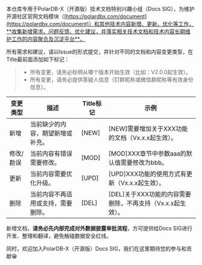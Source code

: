 本仓库专用于PolarDB-X（开源版）技术文档特别兴趣小组（Docs SIG），为维护开源社区官网文档模块（[https://polardbx.com/document](https://polardbx.com/document)）和其他技术内容新增、更新、优化等工作，**收集新增需求、问题反馈、优化建议，并落实相关技术文档和技术内容长期维护工作的内容聚合及沉淀平台**。

所有需求和建议，请以Issue的形式提交，并针对不同的文档和内容变更类型，在Title最前面添加如下标记：
> - 所有变更，请务必标明从哪个版本开始生效（比如：V2.0.0起生效）。
> - 所有变更，请务必提供答疑人信息（钉群昵称或微信群昵称等有效身份信息）。

| 变更类型 | 描述 | Title标记 | 示例 |
| ---- | ---- | ---- | ---- |
| 新增 | 当前缺少的内容，期望新增或补充。 | [NEW] | [NEW]需要增加关于XXX功能的文档（Vx.x.x起生效）。 |
| 修改/勘误 | 当前内容有错误需要修改。 | [MOD] | [MOD]XXX章节中参数aaa的默认值需要修改为bbb。 |
| 更新 | 当前内容需要优化升级。 | [UPD] | [UPD]XXX功能的使用方式有更新（Vx.x.x起生效）。 |
| 删除 | 当前内容不再适用或支持，需要删除。 | [DEL] | [DEL]关于XXX功能的内容需要删除，不再支持（Vx.x.x起生效）。

新增文档，**请务必先内部完成对外数据披露审批流程**，方可提供给Docs SIG进行开发、整理和翻译，避免触碰数据安全红线。

同时，欢迎加入PolarDB-X（开源版）Docs SIG，我们在这里期待您的参与和贡献😁
